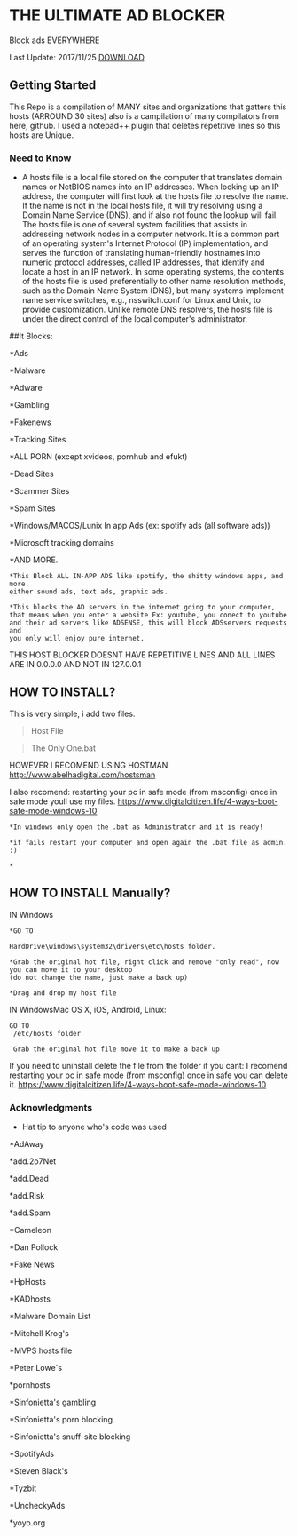 # THE ULTIMATE AD BLOCKER
Block ads EVERYWHERE



Last Update: 2017/11/25
[DOWNLOAD](https://github.com/AlexRabbit/TheUltimateADblocker/archive/master.zip).


## Getting Started

This Repo is a compilation of MANY sites and organizations that gatters this hosts (ARROUND 30 sites)
also is a campilation of many compilators from here, github.
I used a notepad++ plugin that deletes repetitive lines so this hosts are Unique.

### Need to Know
+ A hosts file is a local file stored on the computer that translates domain names or NetBIOS names into an IP addresses.
When looking up an IP address, the computer will first look at the hosts file to resolve the name. If the name is not in the local hosts file, it will try resolving using a Domain Name Service (DNS), and if also not found the lookup will fail.
The hosts file is one of several system facilities that assists in addressing network nodes in a computer network. It is a common part of an operating system's Internet Protocol (IP) implementation, and serves the function of translating human-friendly hostnames into numeric protocol addresses, called IP addresses, that identify and locate a host in an IP network.
In some operating systems, the contents of the hosts file is used preferentially to other name resolution methods, such as the Domain Name System (DNS), but many systems implement name service switches, e.g., nsswitch.conf for Linux and Unix, to provide customization. Unlike remote DNS resolvers, the hosts file is under the direct control of the local computer's administrator.

##It Blocks:

*Ads 

*Malware 

*Adware

*Gambling

*Fakenews

*Tracking Sites

*ALL PORN (except xvideos, pornhub and efukt)

*Dead Sites

*Scammer Sites

*Spam Sites

*Windows/MACOS/Lunix In app Ads (ex: spotify ads (all software ads))

*Microsoft tracking domains

*AND MORE.

```
*This Block ALL IN-APP ADS like spotify, the shitty windows apps, and more. 
either sound ads, text ads, graphic ads.

*This blocks the AD servers in the internet going to your computer, 
that means when you enter a website Ex: youtube, you conect to youtube 
and their ad servers like ADSENSE, this will block ADSservers requests and 
you only will enjoy pure internet.
```

THIS HOST BLOCKER DOESNT HAVE REPETITIVE LINES
AND ALL LINES ARE IN 0.0.0.0 AND NOT IN 127.0.0.1

## HOW TO INSTALL?

This is very simple, i add two files.

>Host File

>The Only One.bat

HOWEVER I RECOMEND USING HOSTMAN
http://www.abelhadigital.com/hostsman

I also recomend: restarting your pc in safe mode (from msconfig) once in safe mode youll use my files.
https://www.digitalcitizen.life/4-ways-boot-safe-mode-windows-10

```
*In windows only open the .bat as Administrator and it is ready!

*if fails restart your computer and open again the .bat file as admin. :)

*
```
## HOW TO INSTALL Manually?
IN Windows

```
*GO TO

HardDrive\windows\system32\drivers\etc\hosts folder.

*Grab the original hot file, right click and remove "only read", now you can move it to your desktop
(do not change the name, just make a back up)

*Drag and drop my host file

```

IN WindowsMac OS X, iOS, Android, Linux:
```
GO TO
 /etc/hosts folder
 
 Grab the original hot file move it to make a back up

 ```

If you need to uninstall delete the file from the folder
if you cant: I  recomend restarting your pc in safe mode (from msconfig) once in safe you can delete it.
https://www.digitalcitizen.life/4-ways-boot-safe-mode-windows-10



### Acknowledgments

* Hat tip to anyone who's code was used

*AdAway

*add.2o7Net

*add.Dead 	

*add.Risk

*add.Spam

*Cameleon

*Dan Pollock 

*Fake News

*HpHosts

*KADhosts

*Malware Domain List

*Mitchell Krog's 

*MVPS hosts file

*Peter Lowe´s

*pornhosts

*Sinfonietta's gambling 

*Sinfonietta's porn blocking 

*Sinfonietta's snuff-site blocking

*SpotifyAds 

*Steven Black's 

*Tyzbit 

*UncheckyAds 

*yoyo.org 

